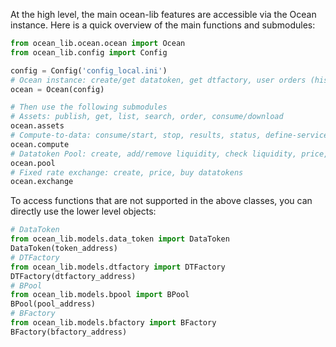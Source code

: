 At the high level, the main ocean-lib features are accessible via the Ocean instance. Here is a 
quick overview of the main functions and submodules: 
```python
from ocean_lib.ocean.ocean import Ocean
from ocean_lib.config import Config

config = Config('config_local.ini')
# Ocean instance: create/get datatoken, get dtfactory, user orders (history)
ocean = Ocean(config)

# Then use the following submodules
# Assets: publish, get, list, search, order, consume/download
ocean.assets
# Compute-to-data: consume/start, stop, results, status, define-service
ocean.compute
# Datatoken Pool: create, add/remove liquidity, check liquidity, price, buy datatokens
ocean.pool
# Fixed rate exchange: create, price, buy datatokens  
ocean.exchange

```

To access functions that are not supported in the above classes, you can directly use the lower 
level objects:
```python
# DataToken
from ocean_lib.models.data_token import DataToken
DataToken(token_address)
# DTFactory
from ocean_lib.models.dtfactory import DTFactory
DTFactory(dtfactory_address)
# BPool
from ocean_lib.models.bpool import BPool
BPool(pool_address)
# BFactory
from ocean_lib.models.bfactory import BFactory
BFactory(bfactory_address)


```

